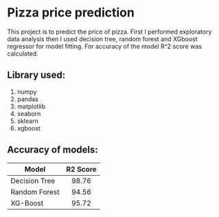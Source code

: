 # Pizza price prediction
This project is to predict the price of pizza. First I performed exploratory data analysis then I used decision tree, random forest and XGboost regressor for model fitting. For accuracy of the model R^2 score was calculated.

## Library used:
1. numpy
2. pandas
3. matplotlib
4. seaborn
5. sklearn
6. xgboost

## Accuracy of models:
| Model         | R2 Score      |
| ------------- |:-------------:|
| Decision Tree | 98.76         |
| Random Forest | 94.56         |
| XG-Boost      | 95.72         |

